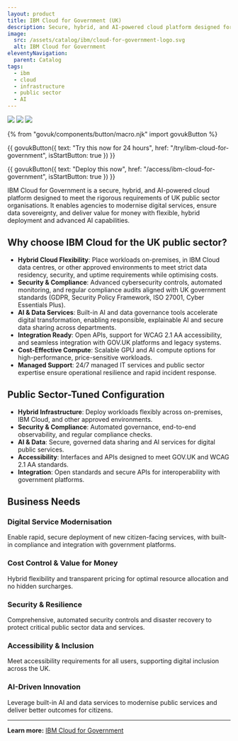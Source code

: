 ```yaml
---
layout: product
title: IBM Cloud for Government (UK)
description: Secure, hybrid, and AI-powered cloud platform designed for UK public sector digital transformation
image:
  src: /assets/catalog/ibm/cloud-for-government-logo.svg
  alt: IBM Cloud for Government
eleventyNavigation:
  parent: Catalog
tags:
  - ibm
  - cloud
  - infrastructure
  - public sector
  - AI
---
```


![](https://img.shields.io/badge/provider-ibm-blue)
![](https://img.shields.io/badge/owner-private_sector-orange)
![](https://img.shields.io/badge/access-NDX_OIDC-green)

{% from "govuk/components/button/macro.njk" import govukButton %}

{{ govukButton({
  text: "Try this now for 24 hours",
  href: "/try/ibm-cloud-for-government",
  isStartButton: true
}) }}
</br>

{{ govukButton({
  text: "Deploy this now",
  href: "/access/ibm-cloud-for-government",
  isStartButton: true
}) }}

IBM Cloud for Government is a secure, hybrid, and AI-powered cloud platform designed to meet the rigorous requirements of UK public sector organisations. It enables agencies to modernise digital services, ensure data sovereignty, and deliver value for money with flexible, hybrid deployment and advanced AI capabilities.

## Why choose IBM Cloud for the UK public sector?

- **Hybrid Cloud Flexibility**: Place workloads on-premises, in IBM Cloud data centres, or other approved environments to meet strict data residency, security, and uptime requirements while optimising costs.
- **Security & Compliance**: Advanced cybersecurity controls, automated monitoring, and regular compliance audits aligned with UK government standards (GDPR, Security Policy Framework, ISO 27001, Cyber Essentials Plus).
- **AI & Data Services**: Built-in AI and data governance tools accelerate digital transformation, enabling responsible, explainable AI and secure data sharing across departments.
- **Integration Ready**: Open APIs, support for WCAG 2.1 AA accessibility, and seamless integration with GOV.UK platforms and legacy systems.
- **Cost-Effective Compute**: Scalable GPU and AI compute options for high-performance, price-sensitive workloads.
- **Managed Support**: 24/7 managed IT services and public sector expertise ensure operational resilience and rapid incident response.

## Public Sector-Tuned Configuration

- **Hybrid Infrastructure**: Deploy workloads flexibly across on-premises, IBM Cloud, and other approved environments.
- **Security & Compliance**: Automated governance, end-to-end observability, and regular compliance checks.
- **AI & Data**: Secure, governed data sharing and AI services for digital public services.
- **Accessibility**: Interfaces and APIs designed to meet GOV.UK and WCAG 2.1 AA standards.
- **Integration**: Open standards and secure APIs for interoperability with government platforms.

## Business Needs

### Digital Service Modernisation

Enable rapid, secure deployment of new citizen-facing services, with built-in compliance and integration with government platforms.

### Cost Control & Value for Money

Hybrid flexibility and transparent pricing for optimal resource allocation and no hidden surcharges.

### Security & Resilience

Comprehensive, automated security controls and disaster recovery to protect critical public sector data and services.

### Accessibility & Inclusion

Meet accessibility requirements for all users, supporting digital inclusion across the UK.

### AI-Driven Innovation

Leverage built-in AI and data services to modernise public services and deliver better outcomes for citizens.

---

**Learn more:** [IBM Cloud for Government](https://www.ibm.com/industries/government)
